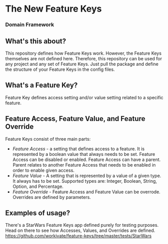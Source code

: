 # The New Feature Keys 
### Domain Framework

## What's this about? 
This repository defines how Feature Keys work. However, the Feature Keys themselves are not
defined here. Therefore, this repository can be used for any project and any set of Feature Keys. Just
pull the package and define the structure of your Feature Keys in the config files.

## What's a Feature Key?
Feature Key defines access setting and/or value setting related to a specific feature.

## Feature Access, Feature Value, and Feature Override
Feature Keys consist of three main parts:
- *Feature Access* - a setting that defines access to a feature. 
It is represented by a boolean value that always needs to be set. Feature Access can be disabled or enabled. 
Feature Access can have a parent. Parent relates to another Feature Access that needs to be enabled in order to enable given access.
- *Feature Value* - A setting that is represented by a value of a given type. It always has to be set. Supported types are: Integer, Boolean, String, Option, and Percentage.
- *Feature Override* - Feature Access and Feature Value can be overrode. Overrides are defined by parameters.

## Examples of usage?
There's a StarWars Feature Keys app defined purely for testing purposes. Head on there to see how Accesses, Values, and Overrides
are defined. https://github.com/workivate/feature-keys/tree/master/tests/StarWars
